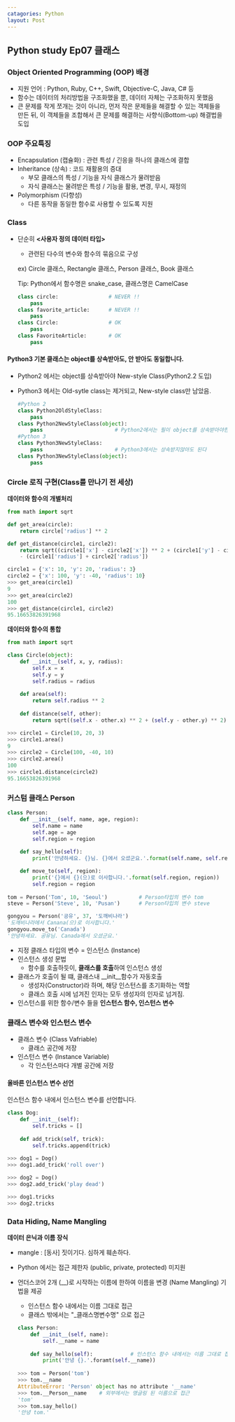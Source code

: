 ```yaml
---
catagories: Python
layout: Post
---
```



## Python study Ep07 클래스



### Object Oriented Programming (OOP) 배경

- 지원 언어 : Python, Ruby, C++, Swift, Objective-C, Java, C# 등
- 함수는 데이터의 처리방법을 구조화했을 뿐, 데이터 자체는 구조화하지 못했음
- 큰 문제를 작게 쪼개는 것이 아니라, 먼저 작은 문제들을 해결할 수 있는 객체들을 만든 뒤, 이 객체들을 조합해서 큰 문제를 해결하는 사향식(Bottom-up) 해결법을 도입

### OOP 주요특징

- Encapsulation (캡슐화) : 관련 특성 / 긴응을 하나의 클래스에 결합
- Inheritance (상속) : 코드 재활용의 증대
  - 부모 클래스의 특성 / 기능을 자식 클래스가 물려받음
  - 자식 클래스는 물려받은 특성 / 기능을 활용, 변경, 무시, 재정의
- Polymorphism (다향성)
  - 다른 동작을 동일한 함수로 사용할 수 있도록 지원

### Class

- 단순히 **<사용자 정의 데이터 타입>**

  - 관련된 다수의 변수와 함수의 묶음으로 구성

  ex) Circle 클래스, Rectangle 클래스, Person 클래스, Book 클래스

  Tip: Python에서 함수명은 snake_case, 클래스명은 CamelCase

  ```python
  class circle:                # NEVER !!
      pass
  class favorite_article:      # NEVER !!
      pass
  class Circle:                # OK
      pass
  class FavoriteArticle:       # OK
      pass
  ```

#### Python3 기본 클래스는 object를 상속받아도, 안 받아도 동일합니다.

- Python2 에서는 object를 상속받아야 New-style Class(Python2.2 도입)

- Python3 에서는 Old-sytle class는 제거되고, New-style class만 남았음.

  ```python
  #Python 2
  class Python2OldStyleClass:
      pass
  class Python2NewStyleClass(object):  
      pass                       # Python2에서는 필이 object를 상속받아야한다
  #Python 3
  class Python3NewStyleClass:
      pass                       # Python3에서는 상속받지않아도 된다
  class Python3NewStyleClass(object):
      pass
  ```

### Circle 로직 구현(Class를 만나기 전 세상)

**데이터와 함수의 개별처리**

```python
from math import sqrt

def get_area(circle):
    return circle['radius'] ** 2

def get_distance(circle1, circle2):
    return sqrt((circle1['x'] - circle2['x']) ** 2 + (circle1['y'] - circle2['y']) ** 2) \
    - (circle1['radius'] + circle2['radius'])

circle1 = {'x': 10, 'y': 20, 'radius': 3}
circle2 = {'x': 100, 'y': -40, 'radius': 10}                                                      
>>> get_area(circle1)
9
>>> get_area(circle2)
100
>>> get_distance(circle1, circle2)
95.16653826391968                                                    
```



**데이터와 함수의 통합**

```python
from math import sqrt

class Circle(object):
    def __init__(self, x, y, radius):
        self.x = x
        self.y = y
        self.radius = radius
        
    def area(self):
        return self.radius ** 2
    
    def distance(self, other):
        return sqrt((self.x - other.x) ** 2 + (self.y - other.y) ** 2) - (self.radius + other.radius)

>>> circle1 = Circle(10, 20, 3)
>>> circle1.area()
9
>>> circle2 = Circle(100, -40, 10)
>>> circle2.area()
100
>>> circle1.distance(circle2)
95.16653826391968
```



### 커스텀 클래스 Person

```python
class Person:
    def __init__(self, name, age, region):
        self.name = name
        self.age = age
        self.region = region
        
    def say_hello(self):
        print('안녕하세요. {}님. {}에서 오셨군요.'.format(self.name, self.region))

    def move_to(self, region):
        print('{}에서 {}(으)로 이사합니다.'.format(self.region, region))
        self.region = region
        
tom = Person('Tom', 10, 'Seoul')          # Person타입의 변수 tom
steve = Person('Steve', 10, 'Pusan')      # Person타입의 변수 steve

gongyou = Person('공유', 37, '도깨비나라')
'도깨비나라에서 Canana(으)로 이사합니다.'
gongyou.move_to('Canada')
'안녕하세요. 공유님. Canada에서 오셨군요.'
```

- 지정 클래스 타입의 변수 = 인스턴스 (Instance)
- 인스턴스 생성 문법
  - 함수를 호출하듯이, **클래스를 호출**하여 인스턴스 생성
- 클래스가 호출이 될 떄, 클래스내 \__init__함수가 자동호출
  - 생성자(Constructor)라 하며, 해당 인스턴스를 초기화하는 역할
  - 클래스 호출 시에 넘겨진 인자는 모두 생성자의 인자로 넘겨짐.
- 인스턴스를 위한 함수/변수 들을 **인스턴스 함수, 인스턴스 변수**



### 클래스 변수와 인스턴스 변수

- 클래스 변수 (Class Vafriable)
  - 클래스 공간에 저장
- 인스턴스 변수 (Instance Variable)
  - 각 인스턴스마다 개별 공간에 저장

#### 올바른 인스턴스 변수 선언

인스턴스 함수 내에서 인스턴스 변수를 선언합니다.

```python
class Dog:
    def __init__(self):
        self.tricks = []
        
    def add_trick(self, trick):
        self.tricks.append(trick)
        
>>> dog1 = Dog()
>>> dog1.add_trick('roll over')

>>> dog2 = Dog()
>>> dog2.add_trick('play dead')

>>> dog1.tricks
>>> dog2.tricks
```



### Data Hiding, Name Mangling

**데이터 은닉과 이름 장식**

- mangle : [동사] 짓이기다. 심하게 훼손하다.

- Python 에서는 접근 제한자 (public, private, protected) 미지원

- 언더스코어 2개 (__)로 시작하는 이름에 한하여 이름을 변경 (Name Mangling) 기법을 제공

  - 인스턴스 함수 내에서는 이름 그대로 접근
  - 클래스 밖에서는 "_클래스명변수명" 으로 접근

  ```python
  class Person:
      def __init__(self, name):
          self.__name = name
          
      def say_hello(self):            # 인스턴스 함수 내에서는 이름 그대로 접근
          print('안녕 {}.'.foramt(self.__name))  
          
  >>> tom = Person('tom')
  >>> tom.__name
  AttributeError: 'Person' object has no attribute '__name'
  >>> tom.__Person__name    # 외부에서는 맹글링 된 이름으로 접근
  'tom'
  >>> tom.say_hello()
  '안녕 tom.'
  ```

  


